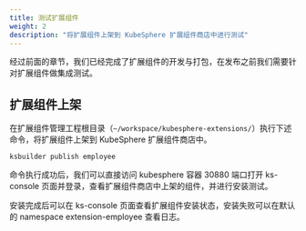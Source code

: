 ```yaml
---
title: 测试扩展组件
weight: 2
description: "将扩展组件上架到 KubeSphere 扩展组件商店中进行测试"
---
```


经过前面的章节，我们已经完成了扩展组件的开发与打包，在发布之前我们需要针对扩展组件做集成测试。

## 扩展组件上架

在扩展组件管理工程根目录（`~/workspace/kubesphere-extensions/`）执行下述命令，将扩展组件上架到 KubeSphere 扩展组件商店中。

```shell
ksbuilder publish employee
```

命令执行成功后，我们可以直接访问 kubesphere 容器 30880 端口打开 ks-console 页面并登录，查看扩展组件商店中上架的组件，并进行安装测试。

安装完成后可以在 ks-console 页面查看扩展组件安装状态，安装失败可以在默认的 namespace extension-employee 查看日志。



